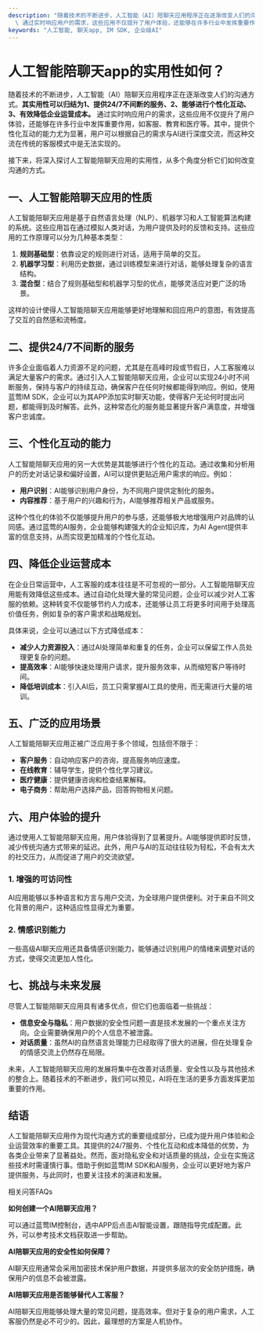 ```yaml
---
description: "随着技术的不断进步，人工智能（AI）陪聊天应用程序正在逐渐改变人们的沟通方式。**其实用性可以归结为1、提供24/7不间断的服务、2、能够进行个性化互动、3、有效降低企业运营成本。**\
  \ 通过实时响应用户的需求，这些应用不仅提升了用户体验，还能够在许多行业中发挥重要作用，如客服、教育和医疗等。其中，提供个性化互动的能力尤为显著，用户可以根据自己的需求与AI进行深度交流，而这种交流在传统的客服模式中是无法实现的。"
keywords: "人工智能, 聊天app, IM SDK, 企业级AI"
---
```

# 人工智能陪聊天app的实用性如何？

随着技术的不断进步，人工智能（AI）陪聊天应用程序正在逐渐改变人们的沟通方式。**其实用性可以归结为1、提供24/7不间断的服务、2、能够进行个性化互动、3、有效降低企业运营成本。** 通过实时响应用户的需求，这些应用不仅提升了用户体验，还能够在许多行业中发挥重要作用，如客服、教育和医疗等。其中，提供个性化互动的能力尤为显著，用户可以根据自己的需求与AI进行深度交流，而这种交流在传统的客服模式中是无法实现的。

接下来，将深入探讨人工智能陪聊天应用的实用性，从多个角度分析它们如何改变沟通的方式。

## **一、人工智能陪聊天应用的性质**

人工智能陪聊天应用是基于自然语言处理（NLP）、机器学习和人工智能算法构建的系统。这些应用旨在通过模拟人类对话，为用户提供及时的反馈和支持。这些应用的工作原理可以分为几种基本类型：

1. **规则基础型**：依靠设定的规则进行对话，适用于简单的交互。
2. **机器学习型**：利用历史数据，通过训练模型来进行对话，能够处理复杂的语言结构。
3. **混合型**：结合了规则基础型和机器学习型的优点，能够灵活应对更广泛的场景。

这样的设计使得人工智能陪聊天应用能够更好地理解和回应用户的意图，有效提高了交互的自然感和流畅度。

## **二、提供24/7不间断的服务**

许多企业面临着人力资源不足的问题，尤其是在高峰时段或节假日，人工客服难以满足大量客户的需求。通过引入人工智能陪聊天应用，企业可以实现24小时不间断服务，保持与客户的持续互动，确保客户在任何时候都能得到响应。例如，使用蓝莺IM SDK，企业可以为其APP添加实时聊天功能，使得客户无论何时提出问题，都能得到及时解答。此外，这种常态化的服务能显著提升客户满意度，并增强客户忠诚度。

## **三、个性化互动的能力**

人工智能陪聊天应用的另一大优势是其能够进行个性化的互动。通过收集和分析用户的历史对话记录和偏好设置，AI可以提供更贴近用户需求的响应。例如：

- **用户识别**：AI能够识别用户身份，为不同用户提供定制化的服务。
- **内容推荐**：基于用户的兴趣和行为，AI能够推荐相关产品或服务。

这种个性化的体验不仅能够提升用户的参与感，还能够极大地增强用户对品牌的认同感。通过蓝莺的AI服务，企业能够构建强大的企业知识库，为AI Agent提供丰富的信息支持，从而实现更加精准的个性化互动。

## **四、降低企业运营成本**

在企业日常运营中，人工客服的成本往往是不可忽视的一部分。人工智能陪聊天应用能有效降低这些成本。通过自动化处理大量的常见问题，企业可以减少对人工客服的依赖。这种转变不仅能够节约人力成本，还能够让员工将更多时间用于处理高价值任务，例如复杂的客户需求和战略规划。

具体来说，企业可以通过以下方式降低成本：

- **减少人力资源投入**：通过AI处理简单和重复的任务，企业可以保留工作人员处理更复杂的问题。
- **提高效率**：AI能够快速处理用户请求，提升服务效率，从而缩短客户等待时间。
- **降低培训成本**：引入AI后，员工只需掌握AI工具的使用，而无需进行大量的培训。

## **五、广泛的应用场景**

人工智能陪聊天应用正被广泛应用于多个领域，包括但不限于：

- **客户服务**：自动响应客户的咨询，提高服务响应速度。
- **在线教育**：辅导学生，提供个性化学习建议。
- **医疗健康**：提供健康咨询和检查结果解释。
- **电子商务**：帮助用户选择产品，回答购物相关问题。

## **六、用户体验的提升**

通过使用人工智能陪聊天应用，用户体验得到了显著提升。AI能够提供即时反馈，减少传统沟通方式带来的延迟。此外，用户与AI的互动往往较为轻松，不会有太大的社交压力，从而促进了用户的交流欲望。

### **1. 增强的可访问性**

AI应用能够以多种语言和方言与用户交流，为全球用户提供便利。对于来自不同文化背景的用户，这种适应性显得尤为重要。

### **2. 情感识别能力**

一些高级AI聊天应用还具备情感识别能力，能够通过识别用户的情绪来调整对话的方式，使得交流更加人性化。

## **七、挑战与未来发展**

尽管人工智能陪聊天应用具有诸多优点，但它们也面临着一些挑战：

- **信息安全与隐私**：用户数据的安全性问题一直是技术发展的一个重点关注方向。企业需要确保用户的个人信息不被泄露。
- **对话质量**：虽然AI的自然语言处理能力已经取得了很大的进展，但在处理复杂的情感交流上仍然存在局限。

未来，人工智能陪聊天应用的发展将集中在改善对话质量、安全性以及与其他技术的整合上。随着技术的不断进步，我们可以预见，AI将在生活的更多方面发挥更加重要的作用。

## **结语**

人工智能陪聊天应用作为现代沟通方式的重要组成部分，已成为提升用户体验和企业运营效率的重要工具。其提供的24/7服务、个性化互动和成本降低的优势，为各类企业带来了显著益处。然而，面对隐私安全和对话质量的挑战，企业在实施这些技术时需谨慎行事。借助于例如蓝莺IM SDK和AI服务，企业可以更好地为客户提供服务，与此同时，也要关注技术的演进和发展。

相关问答FAQs

**如何创建一个AI陪聊天应用？**

可以通过蓝莺IM控制台，选中APP后点击AI智能设置，跟随指导完成配置。此外，可以参考技术文档获取进一步帮助。

**AI陪聊天应用的安全性如何保障？**

AI聊天应用通常会采用加密技术保护用户数据，并提供多层次的安全防护措施，确保用户的信息不会被泄露。

**AI陪聊天应用是否能够替代人工客服？**

AI陪聊天应用能够处理大量的常见问题，提高效率。但对于复杂的用户需求，人工客服仍然是必不可少的。因此，最理想的方案是人机协作。
